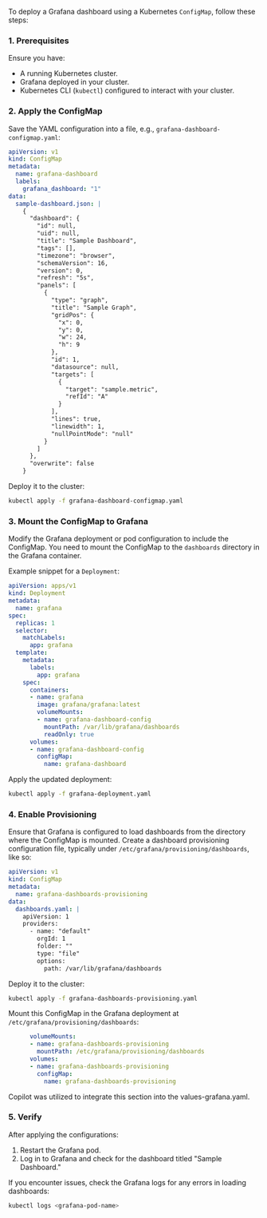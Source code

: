To deploy a Grafana dashboard using a Kubernetes `ConfigMap`, follow these steps:

### 1. **Prerequisites**
Ensure you have:
- A running Kubernetes cluster.
- Grafana deployed in your cluster.
- Kubernetes CLI (`kubectl`) configured to interact with your cluster.

### 2. **Apply the ConfigMap**
Save the YAML configuration into a file, e.g., `grafana-dashboard-configmap.yaml`:

```yaml
apiVersion: v1
kind: ConfigMap
metadata:
  name: grafana-dashboard
  labels:
    grafana_dashboard: "1"
data:
  sample-dashboard.json: |
    {
      "dashboard": {
        "id": null,
        "uid": null,
        "title": "Sample Dashboard",
        "tags": [],
        "timezone": "browser",
        "schemaVersion": 16,
        "version": 0,
        "refresh": "5s",
        "panels": [
          {
            "type": "graph",
            "title": "Sample Graph",
            "gridPos": {
              "x": 0,
              "y": 0,
              "w": 24,
              "h": 9
            },
            "id": 1,
            "datasource": null,
            "targets": [
              {
                "target": "sample.metric",
                "refId": "A"
              }
            ],
            "lines": true,
            "linewidth": 1,
            "nullPointMode": "null"
          }
        ]
      },
      "overwrite": false
    }
```

Deploy it to the cluster:

```bash
kubectl apply -f grafana-dashboard-configmap.yaml
```

### 3. **Mount the ConfigMap to Grafana**
Modify the Grafana deployment or pod configuration to include the ConfigMap. You need to mount the ConfigMap to the `dashboards` directory in the Grafana container.

Example snippet for a `Deployment`:

```yaml
apiVersion: apps/v1
kind: Deployment
metadata:
  name: grafana
spec:
  replicas: 1
  selector:
    matchLabels:
      app: grafana
  template:
    metadata:
      labels:
        app: grafana
    spec:
      containers:
      - name: grafana
        image: grafana/grafana:latest
        volumeMounts:
        - name: grafana-dashboard-config
          mountPath: /var/lib/grafana/dashboards
          readOnly: true
      volumes:
      - name: grafana-dashboard-config
        configMap:
          name: grafana-dashboard
```

Apply the updated deployment:

```bash
kubectl apply -f grafana-deployment.yaml
```

### 4. **Enable Provisioning**
Ensure that Grafana is configured to load dashboards from the directory where the ConfigMap is mounted. Create a dashboard provisioning configuration file, typically under `/etc/grafana/provisioning/dashboards`, like so:

```yaml
apiVersion: v1
kind: ConfigMap
metadata:
  name: grafana-dashboards-provisioning
data:
  dashboards.yaml: |
    apiVersion: 1
    providers:
      - name: "default"
        orgId: 1
        folder: ""
        type: "file"
        options:
          path: /var/lib/grafana/dashboards
```

Deploy it to the cluster:

```bash
kubectl apply -f grafana-dashboards-provisioning.yaml
```

Mount this ConfigMap in the Grafana deployment at `/etc/grafana/provisioning/dashboards`:

```yaml
      volumeMounts:
      - name: grafana-dashboards-provisioning
        mountPath: /etc/grafana/provisioning/dashboards
      volumes:
      - name: grafana-dashboards-provisioning
        configMap:
          name: grafana-dashboards-provisioning
```

Copilot was utilized to integrate this section into the values-grafana.yaml.

### 5. **Verify**
After applying the configurations:
1. Restart the Grafana pod.
2. Log in to Grafana and check for the dashboard titled "Sample Dashboard."

If you encounter issues, check the Grafana logs for any errors in loading dashboards:

```bash
kubectl logs <grafana-pod-name>
```
